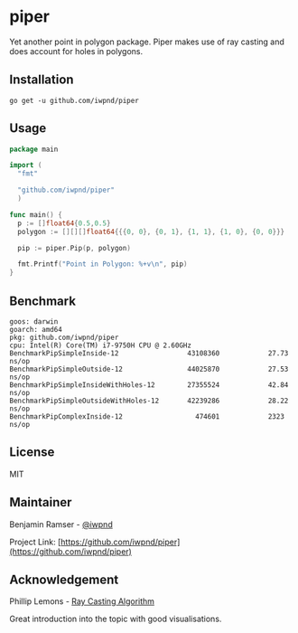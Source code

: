 # piper

Yet another point in polygon package. Piper makes use of ray casting and does account for holes in polygons.

## Installation

```
go get -u github.com/iwpnd/piper
```

## Usage

```go
package main

import (
  "fmt"

  "github.com/iwpnd/piper"
  )

func main() {
  p := []float64{0.5,0.5}
  polygon := [][][]float64{{{0, 0}, {0, 1}, {1, 1}, {1, 0}, {0, 0}}}

  pip := piper.Pip(p, polygon)

  fmt.Printf("Point in Polygon: %+v\n", pip)
}
```

## Benchmark

```
goos: darwin
goarch: amd64
pkg: github.com/iwpnd/piper
cpu: Intel(R) Core(TM) i7-9750H CPU @ 2.60GHz
BenchmarkPipSimpleInside-12              	43108360	        27.73 ns/op
BenchmarkPipSimpleOutside-12             	44025870	        27.53 ns/op
BenchmarkPipSimpleInsideWithHoles-12     	27355524	        42.84 ns/op
BenchmarkPipSimpleOutsideWithHoles-12    	42239286	        28.22 ns/op
BenchmarkPipComplexInside-12             	  474601	        2323 ns/op
```

## License

MIT

## Maintainer

Benjamin Ramser - [@iwpnd](https://github.com/iwpnd)

Project Link: [https://github.com/iwpnd/piper](https://github.com/iwpnd/piper)

## Acknowledgement

Phillip Lemons - [Ray Casting Algorithm](http://philliplemons.com/posts/ray-casting-algorithm)

Great introduction into the topic with good visualisations.
